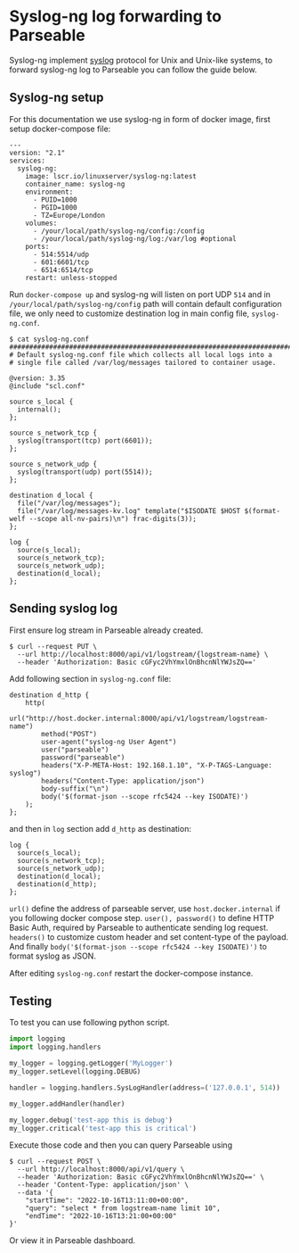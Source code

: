 # Syslog-ng log forwarding to Parseable


Syslog-ng implement [syslog](https://en.wikipedia.org/wiki/Syslog) protocol for Unix and Unix-like systems, 
to forward syslog-ng log to Parseable you can follow the guide below.

## Syslog-ng setup

For this documentation we use syslog-ng in form of docker image, first setup docker-compose file:

```
---
version: "2.1"
services:
  syslog-ng:
    image: lscr.io/linuxserver/syslog-ng:latest
    container_name: syslog-ng
    environment:
      - PUID=1000
      - PGID=1000
      - TZ=Europe/London
    volumes:
      - /your/local/path/syslog-ng/config:/config
      - /your/local/path/syslog-ng/log:/var/log #optional
    ports:
      - 514:5514/udp
      - 601:6601/tcp
      - 6514:6514/tcp
    restart: unless-stopped
```

Run `docker-compose up` and syslog-ng will listen on port UDP `514` and in `/your/local/path/syslog-ng/config`
path will contain default configuration file, we only need to customize destination log in main config file,
`syslog-ng.conf`.

```
$ cat syslog-ng.conf
############################################################################
# Default syslog-ng.conf file which collects all local logs into a
# single file called /var/log/messages tailored to container usage.

@version: 3.35
@include "scl.conf"

source s_local {
  internal();
};

source s_network_tcp {
  syslog(transport(tcp) port(6601));
};

source s_network_udp {
  syslog(transport(udp) port(5514));
};

destination d_local {
  file("/var/log/messages");
  file("/var/log/messages-kv.log" template("$ISODATE $HOST $(format-welf --scope all-nv-pairs)\n") frac-digits(3));
};

log {
  source(s_local);
  source(s_network_tcp);
  source(s_network_udp);
  destination(d_local);
};
```



## Sending syslog log

First ensure log stream in Parseable already created.

```
$ curl --request PUT \
  --url http://localhost:8000/api/v1/logstream/{logstream-name} \
  --header 'Authorization: Basic cGFyc2VhYmxlOnBhcnNlYWJsZQ=='
```

Add following section in `syslog-ng.conf` file:

```
destination d_http {
    http(
        url("http://host.docker.internal:8000/api/v1/logstream/logstream-name")
        method("POST")
        user-agent("syslog-ng User Agent")
        user("parseable")
        password("parseable")
        headers("X-P-META-Host: 192.168.1.10", "X-P-TAGS-Language: syslog")
        headers("Content-Type: application/json")
        body-suffix("\n")
        body('$(format-json --scope rfc5424 --key ISODATE)')
    );
};
```

and then in `log` section add `d_http` as destination:

```
log {
  source(s_local);
  source(s_network_tcp);
  source(s_network_udp);
  destination(d_local);
  destination(d_http);
};
```

`url()` define the address of parseable server, use `host.docker.internal` if you following 
docker compose step. `user(), password()` to define HTTP Basic Auth, required by Parseable to authenticate
sending log request. `headers()` to customize custom header and set content-type of the payload. And
finally `body('$(format-json --scope rfc5424 --key ISODATE)')` to format syslog as JSON.

After editing `syslog-ng.conf` restart the docker-compose instance.


## Testing

To test you can use following python script.

```python
import logging
import logging.handlers

my_logger = logging.getLogger('MyLogger')
my_logger.setLevel(logging.DEBUG)

handler = logging.handlers.SysLogHandler(address=('127.0.0.1', 514))

my_logger.addHandler(handler)

my_logger.debug('test-app this is debug')
my_logger.critical('test-app this is critical')
```

Execute those code and then you can query Parseable using

```
$ curl --request POST \
  --url http://localhost:8000/api/v1/query \
  --header 'Authorization: Basic cGFyc2VhYmxlOnBhcnNlYWJsZQ==' \
  --header 'Content-Type: application/json' \
  --data '{
	"startTime": "2022-10-16T13:11:00+00:00",
	"query": "select * from logstream-name limit 10",
	"endTime": "2022-10-16T13:21:00+00:00"
}'
```

Or view it in Parseable dashboard.